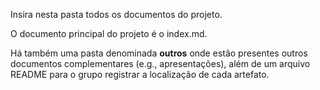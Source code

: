 Insira nesta pasta todos os documentos do projeto.

O documento principal do projeto é o index.md.

Há também uma pasta denominada <b>outros</b> onde estão presentes outros documentos complementares (e.g., apresentações), além de um arquivo README para o grupo registrar a localização de cada artefato.
